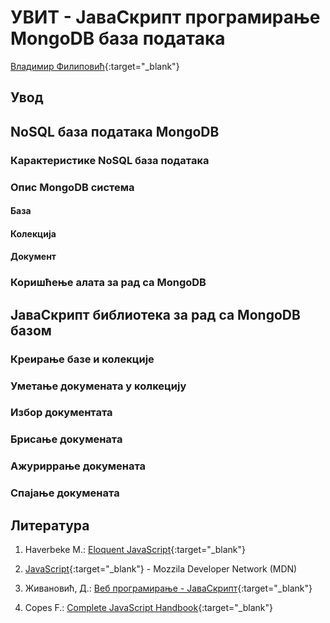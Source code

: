 
# УВИТ - ЈаваСкрипт програмирање MongoDB база података

[Владимир Филиповић](https://vladofilipovic.github.io/index-cy.html){:target="_blank"}

## Увод

## NoSQL база података MongoDB

### Карактеристике NoSQL база података

### Опис MongoDB система

#### База

#### Колекција

#### Документ

### Коришћење алата за рад са MongoDB

## ЈаваСкрипт библиотека за рад са MongoDB базом

### Креирање базе и колекције

### Уметање докумената у колкецију

### Избор документата

### Брисање докумената

### Ажуриррање докумената

### Спајање докумената

## Литература

1. Haverbeke M.: [Eloquent JavaScript](https://eloquentjavascript.net/){:target="_blank"}

1. [JavaScript](https://developer.mozilla.org/en-US/docs/Web/JavaScript){:target="_blank"} - Mozzila Developer Network (MDN)

1. Живановић, Д.: [Веб програмирање - ЈаваСкрипт](https://www.webprogramiranje.org/dogadjaji-u-javascript-u/){:target="_blank"}

1. Copes F.: [Complete JavaScript Handbook](https://medium.freecodecamp.org/the-complete-javascript-handbook-f26b2c71719c){:target="_blank"}
